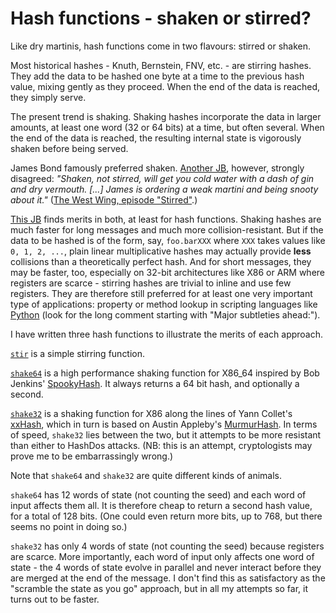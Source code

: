 Hash functions - shaken or stirred?
===================================

Like dry martinis, hash functions come in two flavours: stirred or shaken.

Most historical hashes - Knuth, Bernstein, FNV, etc. - are stirring
hashes. They add the data to be hashed one byte at a time to the previous
hash value, mixing gently as they proceed. When the end of the data is
reached, they simply serve.

The present trend is shaking. Shaking hashes incorporate the data
in larger amounts, at least one word (32 or 64 bits) at a time, but
often several. When the end of the data is reached, the resulting
internal state is vigorously shaken before being served.

James Bond famously preferred shaken. [Another
JB](http://en.wikipedia.org/wiki/Josiah_Bartlet), however,
strongly disagreed: *"Shaken, not stirred, will get you cold water
with a dash of gin and dry vermouth. [...] James is ordering a
weak martini and being snooty about it."* ([The West Wing, episode
"Stirred"](http://www.imdb.com/title/tt0745680/trivia?tab=qt).)

[This JB](https://github.com/jbaagoe) finds merits in both, at least for
hash functions. Shaking hashes are much faster for long messages and much
more collision-resistant. But if the data to be hashed is of the form,
say, `foo.barXXX` where `XXX` takes values like `0, 1, 2, ...`, plain
linear multiplicative hashes may actually provide **less** collisions than
a theoretically perfect hash. And for short messages, they may be faster,
too, especially on 32-bit architectures like X86 or ARM where registers
are scarce - stirring hashes are trivial to inline and use few registers.
They are therefore still preferred for at least one very important type
of applications: property or method lookup in scripting languages like
[Python](http://www.laurentluce.com/posts/python-dictionary-implementation/)
(look for the long comment starting with "Major subtleties ahead:").

I have written three hash functions to illustrate the merits of
each approach.

[`stir`](stir.c) is a simple stirring function.

[`shake64`](shake64.c) is a high performance shaking function for
X86_64 inspired by Bob Jenkins'
[SpookyHash](http://burtleburtle.net/bob/hash/spooky.html). It
always returns a 64 bit hash, and optionally a second.

[`shake32`](shake32.c) is a shaking function for X86 along the lines
of Yann Collet's [xxHash](https://code.google.com/p/xxhash/),
which in turn is based on Austin Appleby's
[MurmurHash](https://code.google.com/p/smhasher/wiki/MurmurHash3).
In terms of speed, `shake32` lies between the two, but it attempts to
be more resistant than either to HashDos attacks. (NB: this is an attempt,
cryptologists may prove me to be embarrassingly wrong.)

Note that `shake64` and `shake32` are quite different kinds of
animals.

`shake64` has 12 words of state (not counting the seed) and each
word of input affects them all. It is therefore cheap to return a
second hash value, for a total of 128 bits. (One could even return
more bits, up to 768, but there seems no point in doing so.)

`shake32` has only 4 words of state (not counting the seed) because
registers are scarce. More importantly, each word of input only
affects one word of state - the 4 words of state evolve in parallel
and never interact before they are merged at the end of the message.
I don't find this as satisfactory as the "scramble the state as you go"
approach, but in all my attempts so far, it turns out to be faster.
